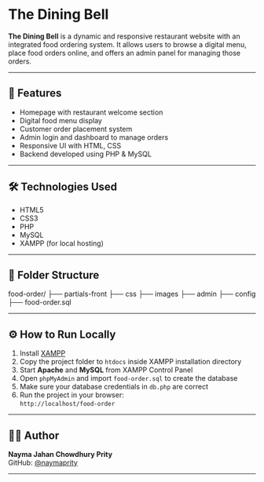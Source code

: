 # The Dining Bell

**The Dining Bell** is a dynamic and responsive restaurant website with an integrated food ordering system. It allows users to browse a digital menu, place food orders online, and offers an admin panel for managing those orders.

---

## 🚀 Features

- Homepage with restaurant welcome section
- Digital food menu display
- Customer order placement system
- Admin login and dashboard to manage orders
- Responsive UI with HTML, CSS
- Backend developed using PHP & MySQL

---

## 🛠️ Technologies Used

- HTML5
- CSS3
- PHP
- MySQL
- XAMPP (for local hosting)

---

## 📂 Folder Structure
food-order/ ├── partials-front ├── css ├── images ├── admin ├── config ├── food-order.sql


---

## ⚙️ How to Run Locally

1. Install [XAMPP](https://www.apachefriends.org/index.html)
2. Copy the project folder to `htdocs` inside XAMPP installation directory
3. Start **Apache** and **MySQL** from XAMPP Control Panel
4. Open `phpMyAdmin` and import `food-order.sql` to create the database
5. Make sure your database credentials in `db.php` are correct
6. Run the project in your browser:  
   `http://localhost/food-order`

---

## 🙋‍♀️ Author

**Nayma Jahan Chowdhury Prity**  
GitHub: [@naymaprity](https://github.com/naymaprity)

---

